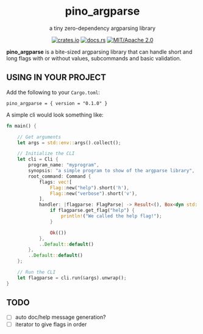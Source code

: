
<div align="center">

# pino_argparse
a tiny zero-dependency argparsing library

[![crates.io](https://img.shields.io/crates/v/pino_argparse.svg)](https://crates.io/crates/pino_argparse)
[![docs.rs](https://docs.rs/pino_argparse/badge.svg)](https://docs.rs/pino_argparse)
[![MIT/Apache 2.0](https://img.shields.io/badge/license-MIT%2FApache-blue.svg)](#)

</div>

**pino_argparse** is a bite-sized argparsing library that can handle short and
long flags with or without values, subcommands and basic validation.

## USING IN YOUR PROJECT

Add the following to your `Cargo.toml`:
```
pino_argparse = { version = "0.1.0" }
```

A simple cli would look something like:
```rust
fn main() {

    // Get arguments
    let args = std::env::args().collect();

    // Initialize the CLI
    let cli = Cli {
        program_name: "myprogram",
        synopsis: "a simple program to show of the argparse library",
        root_command: Command {
            flags: vec![
                Flag::new("help").short('h'),
                Flag::new("verbose").short('v'),
            ],
            handler: |flagparse: FlagParse| -> Result<(), Box<dyn std::error::Error>> {
                if flagparse.get_flag("help") {
                    println!("We called the help flag!");
                }

                Ok(())
            },
            ..Default::default()
        },
        ..Default::default()
    };

    // Run the CLI
    let flagparse = cli.run(&args).unwrap();
}
```

## TODO

- [ ] auto doc/help message generation?
- [ ] iterator to give flags in order

